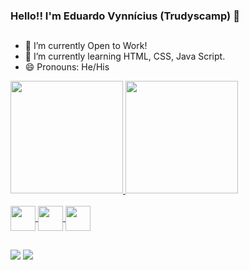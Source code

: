 ### Hello!! I'm Eduardo Vynnícius (Trudyscamp) 👋
 ##
- 🔭 I’m currently Open to Work!
- 👾 I’m currently learning HTML, CSS, Java Script.
- 😄 Pronouns: He/His

<div>
  <a href="https://github.com/Trudyscamp">
   <img height="180em" src="https://github-readme-stats.vercel.app/api?username=Trudyscamp&Show_icons=true&theme=radical&include_all_commits=true&count_private=true"/>
    <img height="180em" src="https://github-readme-stats.vercel.app/api/top-langs/?username=Trudyscamp&layout=compat&langs_count=16&theme=radical"/>
</div>
  <br>
<div>
 <img align="center" alt="" height="40" width="40" src="https://cdn.jsdelivr.net/gh/devicons/devicon/icons/html5/html5-plain-wordmark.svg"/> 
 <img align="center" alt="" height="40" width="40" src="https://cdn.jsdelivr.net/gh/devicons/devicon/icons/css3/css3-plain-wordmark.svg"/>
 <img align="center" alt="" height="40" width="40" src="https://cdn.jsdelivr.net/gh/devicons/devicon/icons/javascript/javascript-plain.svg"/>
</div>
  
  ##
  
  <div>
    <a href="mailto:eduardo.vynnicius@gmail.com" target="_blank"><img src="https://img.shields.io/badge/Gmail-D14836?style=for-the-badge&logo=gmail&logoColor=white" target="_blank"></a>
    <a href="https://www.linkedin.com/in/eduardo-vynn%C3%ADcius-354368219/" target="_blank"><img src="https://img.shields.io/badge/LinkedIn-0077B5?style=for-the-badge&logo=linkedin&logoColor=white" target="_blank"></a>
  </div>
